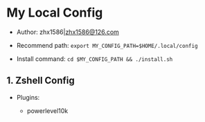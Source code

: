 # My Local Config

- Author: zhx1586|zhx1586@126.com

- Recommend path: `export MY_CONFIG_PATH=$HOME/.local/config`

- Install command: `cd $MY_CONFIG_PATH && ./install.sh`

## 1. Zshell Config

- Plugins:

    - powerlevel10k

